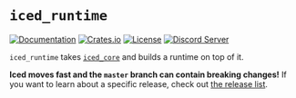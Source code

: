 # `iced_runtime`
[![Documentation](https://docs.rs/iced_runtime/badge.svg)][documentation]
[![Crates.io](https://img.shields.io/crates/v/iced_runtime.svg)](https://crates.io/crates/iced_runtime)
[![License](https://img.shields.io/crates/l/iced_runtime.svg)](https://github.com/iced-rs/iced/blob/master/LICENSE)
[![Discord Server](https://img.shields.io/discord/628993209984614400?label=&labelColor=6A7EC2&logo=discord&logoColor=ffffff&color=7389D8)](https://discord.gg/3xZJ65GAhd)

`iced_runtime` takes [`iced_core`] and builds a runtime on top of it.

[documentation]: https://docs.rs/iced_runtime
[`iced_core`]: ../core
[`iced_winit`]: ../winit
[`druid`]: https://github.com/xi-editor/druid
[`raw-window-handle`]: https://github.com/rust-windowing/raw-window-handle

__Iced moves fast and the `master` branch can contain breaking changes!__ If
you want to learn about a specific release, check out [the release list].

[the release list]: https://github.com/iced-rs/iced/releases
